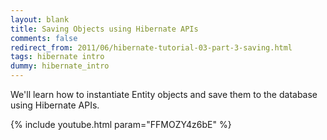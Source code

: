 ```yaml
---           
layout: blank
title: Saving Objects using Hibernate APIs
comments: false
redirect_from: 2011/06/hibernate-tutorial-03-part-3-saving.html
tags: hibernate intro
dummy: hibernate_intro
---
```


We'll learn how to instantiate Entity objects and save them to the database using Hibernate APIs.

{% include youtube.html param="FFMOZY4z6bE" %}
